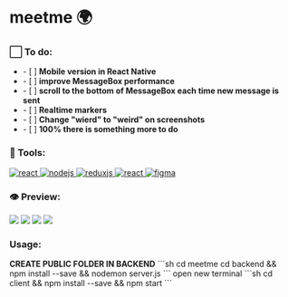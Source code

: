 # meetme 🌍

<h3 align="left">⬜ To do:</h3>
<ul align="left"> 
<li>- [ ] <b>Mobile version in React Native</b></li>
<li>- [ ] <b>improve MessageBox performance</b></li>
<li>- [ ] <b>scroll to the bottom of MessageBox each time new message is sent</b></li>
<li>- [ ] <b>Realtime markers</b></li>
<li>- [ ] <b>Change "wierd" to "weird" on screenshots</b></li>
<li>- [ ] <b>100% there is something more to do</b></li>
</ul>
<h3 align="left">🔧 Tools:</h3>
<p align="left"><a href="https://reactjs.org/" target="_blank"> <img src="https://img.shields.io/badge/Code-React.js-informational?style=flat&logo=react&logoColor=white&color=6e33ba" alt="react"/> </a> <a href="https://nodejs.org/en/" target="_blank"> <img src="https://img.shields.io/badge/Code-Node.js-informational?style=flat&logo=node.js&logoColor=white&color=6e33ba" alt="nodejs"/> </a> <a href="https://redux.js.org/" target="_blank"> <img src="https://img.shields.io/badge/Code-Redux.js-informational?style=flat&logo=redux&logoColor=white&color=6e33ba" alt="reduxjs"/> </a>
  <a href="https://socket.io/" target="_blank"> <img src="https://img.shields.io/badge/Code-socket.io-informational?style=flat&logo=socket.io&logoColor=white&color=6e33ba" alt="react"/> </a><a href="https://www.figma.com/" target="_blank"> <img src="https://img.shields.io/badge/Design-Figma-informational?style=flat&logo=figma&logoColor=white&color=6e33ba" alt="figma"/> </a></p>
<h3 align="left">👁 Preview:</h3>
<img src="https://i.imgur.com/aRsaomM.png"></img>
<img src="https://i.imgur.com/8xR8k4y.png"></img>
<img src="https://i.imgur.com/ecUxXbB.png"></img>
<img src="https://i.imgur.com/2MECa7o.png"></img>
<h3 align="left">Usage:</h3>
<b>CREATE PUBLIC FOLDER IN BACKEND</b>
```sh
cd meetme
cd backend && npm install --save && nodemon server.js
```
open new terminal
```sh
cd client && npm install --save && npm start
```

